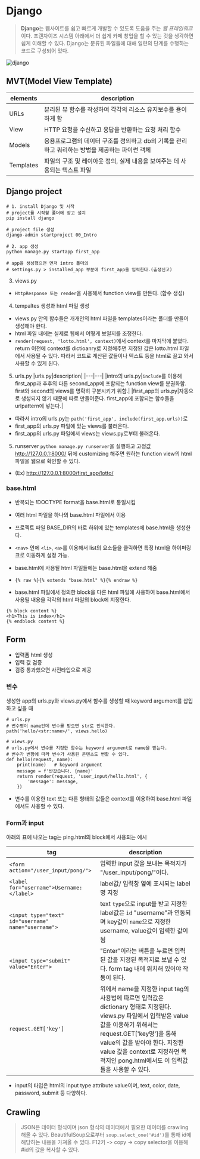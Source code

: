 # Django

> **Django**는 웹사이트를 쉽고 빠르게 개발할 수 있도록 도움을 주는 *웹 프레임워크*이다. 프랜차이즈 시스템 아래에서 더 쉽게 카페 창업을 할 수 있는 것을 생각하면 쉽게 이해할 수 있다. Django는 분류된 파일들에 대해 일련의 단계를 수행하는 코드로 구성되어 있다.

![django](https://developer.mozilla.org/ko/docs/Learn/Server-side/Django/Introduction/basic-django.png)

## MVT(Model View Template)
|elements|description|
|---|---|
|URLs|분리된 뷰 함수를 작성하여 각각의 리소스 유지보수를 용이하게 함|
|View|HTTP 요청을 수신하고 응답을 반환하는 요청 처리 함수|
|Models|응용프로그램의 데이터 구조를 정의하고 db의 기록을 관리하고 쿼리하는 방법을 제공하는 파이썬 객체|
|Templates|파일의 구조 및 레이아웃 정의, 실제 내용을 보여주는 데 사용되는 텍스트 파일|

## Django project
```
# 1. install Django 및 시작
# project를 시작할 폴더에 장고 설치
pip install django

# project file 생성
django-admin startproject 00_Intro

# 2. app 생성
python manage.py startapp first_app

# app을 생성했으면 먼저 intro 폴더의 
# settings.py > installed_app 부분에 first_app을 입력한다.(출생신고)
```

3. views.py
- `HttpResponse 또는 render`을 사용해서 function view를 만든다. (함수 생성)

4. tempaltes 생성과 html 파일 생성
- views.py 안의 함수들은 개개인의 html 파일을 templates이라는 폴더를 만들어 생성해야 한다.
- html 파일 내에는 실제로 웹에서 어떻게 보일지를 조정한다.
- `render(request, 'lotto.html', context)`에서 context를 마지막에 붙였다. return 이전에 context를 dictioanry로 지정해주면 지정된 값은 lotto.html 파일에서 사용될 수 있다. 따라서 코드로 계산된 값들이나 텍스트 등을 html로 끌고 와서 사용할 수 있게 된다.

5. urls.py
|urls.py|description|
|---|---|
|intro의 urls.py|`include`를 이용해 first_app과 추후의 다른 second_app에 포함되는 function view를 분권화함. first와 second의 views를 명확히 구분시키기 위함.|
|first_app의 urls.py|자동으로 생성되지 않기 때문에 따로 만들어준다. first_app에 포함되는 함수들을 urlpattern에 넣는다.|

- 따라서 intro의 urls.py는 `path('first_app', include(first_app.urls))`로
- first_app의 urls.py 파일에 있는 views를 불러온다.
- first_app의 urls.py 파일에서 views는 views.py로부터 불러온다.

5. runserver
`python manage.py runserver`을 실행하고 고정값 http://127.0.0.1:8000/ 뒤에 customizing 해주면 원하는 function view의 html 파일을 웹으로 확인할 수 있다.
- (Ex) http://127.0.0.1:8000/first_app/lotto/

### base.html
- 반복되는 !DOCTYPE format을 base.html로 통일시킴
- 여러 html 파일을 하나의 base.html 파일에서 이용
- 프로젝트 파일 BASE_DIR의 바로 하위에 있는 templates에 base.html을 생성한다.
- `<nav>` 안에 `<li>`, `<a>`를 이용해서 list의 요소들을 클릭하면 특정 html을 하이퍼링크로 이동하게 설정 가능.


- base.html에 사용될 html 파일들에는 base.html을 extend 해줌
- `{% raw %}{% extends "base.html" %}{% endraw %}`   

- base.html 파일에서 정의한 block을 다른 html 파일에 사용하여 base.html에서 사용될 내용을 각각의 html 파일의 block에 지정한다.
```
{% block content %}
<h1>This is index</h1>
{% endblock content %}
```

## Form
- 입력폼 html 생성
- 입력 값 검증
- 검증 통과했으면 사전타입으로 제공

### 변수
생성한 app의 urls.py와 views.py에서 함수를 생성할 때 keyword argument를 삽입하고 싶을 때
```
# urls.py
# 변수명이 name인데 변수를 받으면 str로 인식한다.
path('hello/<str:name>/', views.hello)

# views.py
# urls.py에서 변수를 지정한 함수는 keyword argument로 name을 받는다.
# 변수가 변함에 따라 변수가 사용된 콘텐츠도 변할 수 있다.
def hello(request, name):
    print(name)   # keyword argument
    message = f'반갑습니다. {name}'
    return render(request, 'user_input/hello.html', {
        'message': message,
    })
```
- 변수를 이용한 text 또는 다른 형태의 값들은 context를 이용하여 base.html 파일에서도 사용할 수 있다.

### Form과 input

아래의 표에 나오는 tag는 ping.html의 block에서 사용되는 예시

|tag|description|
|---|---|
|`<form action="/user_input/pong/">`|입력한 input 값을 보내는 목적지가 "/user_input/pong/"이다.|
|`<label for="username">Username: </label>`|label값/ 입력창 옆에 표시되는 label명 지정|
|`<input type="text" id="username" name="username">`|text `type`으로 input을 받고 지정한 label값은 `id` "username"과 연동되며 key값이 `name`으로 지정한 username, value값이 입력한 값이 됨|
|`<input type="submit" value="Enter">`|"Enter"이라는 버튼을 누르면 입력된 값을 지정된 목적지로 보낼 수 있다. form tag 내에 위치해 있어야 작동이 된다.|
|`request.GET['key']`|위에서 name을 지정한 input tag의 사용법에 따르면 입력값은 dictionary 형태로 지정된다. views.py 파일에서 입력받은 value값을 이용하기 위해서는 request.GET['key명']을 통해 value의 값을 받아야 한다. 지정한 value 값을 context로 지정하면 목적지인 pong.html에서도 이 입력값들을 사용할 수 있다.|

- input의 타입은 html의 input type attribute value이며, text, color, date, password, submit 등 다양하다.

## Crawling
> JSON은 데이터 형식이며 json 형식의 데이터에서 필요한 데이터를 crawling 해올 수 있다.
> BeautifulSoup으로부터 `soup.select_one('#id')`를 통해 id에 해당하는 내용을 가져올 수 있다. 
> F12키 -> copy -> copy selector을 이용해 #id의 값을 복사할 수 있다.